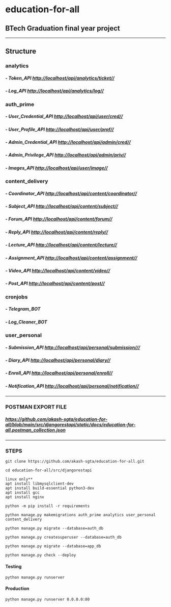 # education-for-all

## BTech Graduation final year project

***

## Structure

### analytics

##### - Token_API <http://localhost/api/analytics/ticket//>

##### - Log_API <http://localhost/api/analytics/log//>

### auth_prime

##### - User_Credential_API <http://localhost/api/user/cred//>

##### - User_Profile_API <http://localhost/api/user/prof//>

##### - Admin_Credential_API <http://localhost/api/admin/cred//>

##### - Admin_Privilege_API <http://localhost/api/admin/priv//>

##### - Images_API <http://localhost/api/user/image//>

### content_delivery

##### - Coordinator_API <http://localhost/api/content/coordinator//>

##### - Subject_API <http://localhost/api/content/subject//>

##### - Forum_API <http://localhost/api/content/forum//>

##### - Reply_API <http://localhost/api/content/reply//>

##### - Lecture_API <http://localhost/api/content/lecture//>

##### - Assignment_API <http://localhost/api/content/assignment//>

##### - Video_API <http://localhost/api/content/video//>

##### - Post_API <http://localhost/api/content/post//>

### cronjobs

##### - Telegram_BOT

##### - Log_Cleaner_BOT

### user_personal

##### - Submission_API <http://localhost/api/personal/submission///>

##### - Diary_API <http://localhost/api/personal/diary//>

##### - Enroll_API <http://localhost/api/personal/enroll//>

##### - Notification_API <http://localhost/api/personal/notification//>

***

### POSTMAN EXPORT FILE

##### <https://github.com/akash-sgta/education-for-all/blob/main/src/djangorestapi/static/docs/education-for-all.postman_collection.json>

***

### STEPS

    git clone https://github.com/akash-sgta/education-for-all.git
    
    cd education-for-all/src/djangorestapi

    linux only**
    apt install libmysqlclient-dev
    apt install build-essential python3-dev
    apt install gcc
    apt install nginx

    python -m pip install -r requirements

    python manage.py makemigrations auth_prime analytics user_personal content_delivery

    python manage.py migrate --database=auth_db

    python manage.py createsuperuser --database=auth_db
    
    python manage.py migrate --database=app_db
    
    python manage.py check --deploy

#### Testing

    python manage.py runserver

#### Production

    python manage.py runserver 0.0.0.0:80
